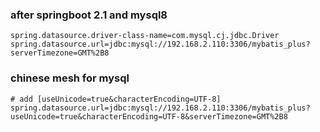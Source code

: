 ### after springboot 2.1 and mysql8
```text
spring.datasource.driver-class-name=com.mysql.cj.jdbc.Driver
spring.datasource.url=jdbc:mysql://192.168.2.110:3306/mybatis_plus?serverTimezone=GMT%2B8
```

### chinese mesh for mysql
```text
# add [useUnicode=true&characterEncoding=UTF-8]
spring.datasource.url=jdbc:mysql://192.168.2.110:3306/mybatis_plus?useUnicode=true&characterEncoding=UTF-8&serverTimezone=GMT%2B8
```